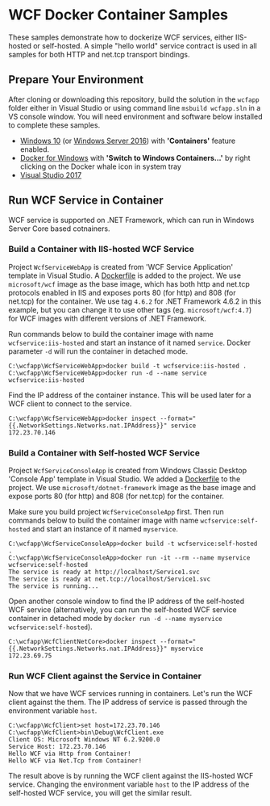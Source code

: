 # WCF Docker Container Samples
These samples demonstrate how to dockerize WCF services, either IIS-hosted or self-hosted. A simple "hello world" service contract is used in all samples for both HTTP and net.tcp transport bindings.

## Prepare Your Environment
After cloning or downloading this repository, build the solution in the `wcfapp` folder either in Visual Studio or using command line `msbuild wcfapp.sln` in a VS console window. You will need environment and software below installed to complete these samples.

* [Windows 10](https://www.microsoft.com/en-us/windows/get-windows-10) (or [Windows Server 2016](https://www.microsoft.com/en-us/cloud-platform/windows-server)) with **'Containers'** feature enabled.
*  [Docker for Windows](https://docs.docker.com/docker-for-windows/) with **'Switch to Windows Containers...'** by right clicking on the Docker whale icon in system tray
* [Visual Studio 2017](https://www.visualstudio.com/vs/)

## Run WCF Service in Container
WCF service is supported on .NET Framework, which can run in Windows Server Core based cotnainers.

### Build a Container with IIS-hosted WCF Service
Project `WcfServiceWebApp` is created from 'WCF Service Application' template in Visual Studio. A [Dockerfile](WcfServiceWebApp/Dockerfile) is added to the project. We use `microsoft/wcf` image as the base image, which has both http and net.tcp protocols enabled in IIS and exposes ports 80 (for http) and 808 (for net.tcp) for the container. We use tag `4.6.2` for .NET Framework 4.6.2 in this example, but you can change it to use other tags (eg. `microsoft/wcf:4.7`) for WCF images with different versions of .NET Framework.

Run commands below to build the container image with name `wcfservice:iis-hosted` and start an instance of it named `service`. Docker parameter `-d` will run the container in detached mode.
```
C:\wcfapp\WcfServiceWebApp>docker build -t wcfservice:iis-hosted .
C:\wcfapp\WcfServiceWebApp>docker run -d --name service wcfservice:iis-hosted
```
Find the IP address of the container instance. This will be used later for a WCF client to connect to the service.
```
C:\wcfapp\WcfServiceWebApp>docker inspect --format="{{.NetworkSettings.Networks.nat.IPAddress}}" service
172.23.70.146
```
### Build a Container with Self-hosted WCF Service
Project `WcfServiceConsoleApp` is created from Windows Classic Desktop 'Console App' template in Visual Studio. We added a [Dockerfile](WcfServiceConsoleApp/Dockerfile) to the project. We use `microsoft/dotnet-framework` image as the base image and expose ports 80 (for http) and 808 (for net.tcp) for the container.

Make sure you build project `WcfServiceConsoleApp` first. Then run commands below to build the container image with name `wcfservice:self-hosted` and start an instance of it named `myservice`.
```
C:\wcfapp\WcfServiceConsoleApp>docker build -t wcfservice:self-hosted .
C:\wcfapp\WcfServiceConsoleApp>docker run -it --rm --name myservice wcfservice:self-hosted
The service is ready at http://localhost/Service1.svc
The service is ready at net.tcp://localhost/Service1.svc
The service is running...
```
Open another console window to find the IP address of the self-hosted WCF service (alternatively, you can run the self-hosted WCF service container in detached mode by `docker run -d --name myservice wcfservice:self-hosted`).
```
C:\wcfapp\WcfClientNetCore>docker inspect --format="{{.NetworkSettings.Networks.nat.IPAddress}}" myservice
172.23.69.75
```
### Run WCF Client against the Service in Container
Now that we have WCF services running in containers. Let's run the WCF client against the them. The IP address of service is passed through the environment variable `host`.
```
C:\wcfapp\WcfClient>set host=172.23.70.146
C:\wcfapp\WcfClient>bin\Debug\WcfClient.exe
Client OS: Microsoft Windows NT 6.2.9200.0
Service Host: 172.23.70.146
Hello WCF via Http from Container!
Hello WCF via Net.Tcp from Container!
```
The result above is by running the WCF client against the IIS-hosted WCF service. Changing the environment variable `host` to the IP address of the self-hosted WCF service, you will get the similar result.

